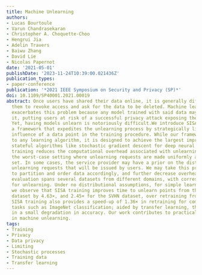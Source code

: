```yaml
---
title: Machine Unlearning
authors:
- Lucas Bourtoule
- Varun Chandrasekaran
- Christopher A. Choquette-Choo
- Hengrui Jia
- Adelin Travers
- Baiwu Zhang
- David Lie
- Nicolas Papernot
date: '2021-05-01'
publishDate: '2023-11-24T10:39:00.021436Z'
publication_types:
- paper-conference
publication: '*2021 IEEE Symposium on Security and Privacy (SP)*'
doi: 10.1109/SP40001.2021.00019
abstract: Once users have shared their data online, it is generally difficult for
  them to revoke access and ask for the data to be deleted. Machine learning (ML)
  exacerbates this problem because any model trained with said data may have memorized
  it, putting users at risk of a successful privacy attack exposing their information.
  Yet, having models unlearn is notoriously difficult.We introduce SISA training,
  a framework that expedites the unlearning process by strategically limiting the
  influence of a data point in the training procedure. While our framework is applicable
  to any learning algorithm, it is designed to achieve the largest improvements for
  stateful algorithms like stochastic gradient descent for deep neural networks. SISA
  training reduces the computational overhead associated with unlearning, even in
  the worst-case setting where unlearning requests are made uniformly across the training
  set. In some cases, the service provider may have a prior on the distribution of
  unlearning requests that will be issued by users. We may take this prior into account
  to partition and order data accordingly, and further decrease overhead from unlearning.Our
  evaluation spans several datasets from different domains, with corresponding motivations
  for unlearning. Under no distributional assumptions, for simple learning tasks,
  we observe that SISA training improves time to unlearn points from the Purchase
  dataset by 4.63×, and 2.45× for the SVHN dataset, over retraining from scratch.
  SISA training also provides a speed-up of 1.36× in retraining for complex learning
  tasks such as ImageNet classification; aided by transfer learning, this results
  in a small degradation in accuracy. Our work contributes to practical data governance
  in machine unlearning.
tags:
- Training
- Privacy
- Data privacy
- Limiting
- Stochastic processes
- Training data
- Transfer learning
---
```

